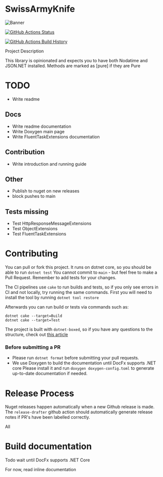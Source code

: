 # SwissArmyKnife
![Banner](Images/scm_banner.png)

[![GitHub Actions Status](https://github.com/SCADAMINDS/swiss-army-knife/workflows/Build/badge.svg?branch=main)](https://github.com/SCADAMINDS/swiss-army-knife/actions)

[![GitHub Actions Build History](https://buildstats.info/github/chart/SCADAMINDS/swiss-army-knife?branch=main&includeBuildsFromPullRequest=false)](https://github.com/SCADAMINDS/swiss-army-knife/actions)


Project Description


This library is opinionated and expects you to have both Nodatime and JSON.NET installed.
Methods are marked as [pure] if they are Pure

# TODO
- Write readme


## Docs
- Write readme documentation
- Write Doxygen main page
- Write FluentTaskExtensions documentation


## Contribution
- Write introduction and running guide

## Other
- Publish to nuget on new releases
- block pushes to main


## Tests missing
- Test HttpResponseMessageExtensions
- Test ObjectExtensions
- Test FluentTaskExtensions



# Contributing
You can pull or fork this project. It runs on dotnet core, so you should be able to run `dotnet test`
You cannot commit to `main` - but feel free to make a Pull Request.
Remember to add tests for your changes.

The CI pipelines use `cake` to run builds and tests, so if you only see errors in CI and not locally, try running the same commands.
First you will need to install the tool by running `dotnet tool restore`

Afterwards you can run build or tests via commands such as:
```shell
dotnet cake --target=Build
dotnet cake --target=Test
```

The project is built with `dotnet-boxed`, so if you have any questions to the structure, check out [this article](https://rehansaeed.com/the-fastest-nuget-package-ever-published-probably/)


### Before submitting a PR

- Please run `dotnet format` before submitting your pull requests.
- We use Doxygen to build the documentation until DocFx supports .NET core
Please install it and run `doxygen doxygen-config.toml` to generate up-to-date documentation if needed.



# Release Process
Nuget releases happen automatically when a new Github release is made. The `release-drafter` github action should automatically generate release notes
if PR's have been labelled correctly.

All 

# Build documentation
Todo wait until DocFx supports .NET Core

For now, read inline documentation
